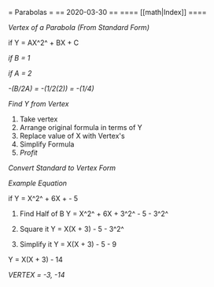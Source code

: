 = Parabolas =
== 2020-03-30 ==
==== [[math|Index]] ====

*Vertex of a Parabola (From Standard Form)*

if Y = AX^2^ + BX + C

_if B = 1_

_if  A = 2_

*_-(B/2A) = -(1/2(2)) = -(1/4)_* 

*Find Y from Vertex*

1. Take vertex
2. Arrange original formula in terms of Y
3. Replace value of X with Vertex's
4. Simplify Formula
5. *_Profit_*

*Convert Standard to Vertex Form*

_Example Equation_

if Y = X^2^ + 6X + - 5

1. Find Half of B
Y = X^2^ + 6X + 3^2^ - 5 - 3^2^

2. Square it
Y = X(X + 3) - 5 - 3^2^ 

3. Simplify it 
Y = X(X + 3) - 5 - 9

Y = X(X + 3) - 14

*_VERTEX = -3, -14_*

